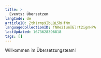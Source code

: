 ```yaml
---
title: >
  Events: Übersetzen
langCode: de
articleID: Zth1rmp9IbLQL5bHfNm_
languageCollectionID: fNRe2IunsElrt2ignHPA
lastUpdated: 1673628396818
tags: []
---
```


Willkommen im Übersetzungsteam!